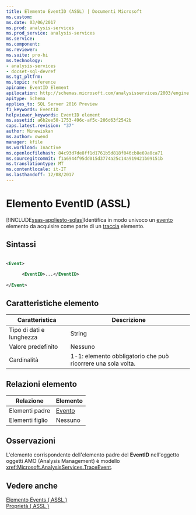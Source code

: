 ```yaml
---
title: Elemento EventID (ASSL) | Documenti Microsoft
ms.custom: 
ms.date: 03/06/2017
ms.prod: analysis-services
ms.prod_service: analysis-services
ms.service: 
ms.component: 
ms.reviewer: 
ms.suite: pro-bi
ms.technology:
- analysis-services
- docset-sql-devref
ms.tgt_pltfrm: 
ms.topic: reference
apiname: EventID Element
apilocation: http://schemas.microsoft.com/analysisservices/2003/engine
apitype: Schema
applies_to: SQL Server 2016 Preview
f1_keywords: EventID
helpviewer_keywords: EventID element
ms.assetid: a6b2ee50-1753-496c-af5c-206d63f2542b
caps.latest.revision: "37"
author: Minewiskan
ms.author: owend
manager: kfile
ms.workload: Inactive
ms.openlocfilehash: 84c93d7de8ff1d1761b5d818f046cb8e69a0ca71
ms.sourcegitcommit: f1a6944f95dd015d3774a25c14a919421b09151b
ms.translationtype: MT
ms.contentlocale: it-IT
ms.lasthandoff: 12/08/2017
---
```

# <a name="eventid-element-assl"></a>Elemento EventID (ASSL)
[!INCLUDE[ssas-appliesto-sqlas](../../../includes/ssas-appliesto-sqlas.md)]Identifica in modo univoco un [evento](../../../analysis-services/scripting/objects/event-element-assl.md) elemento da acquisire come parte di un [traccia](../../../analysis-services/scripting/objects/trace-element-assl.md) elemento.  
  
## <a name="syntax"></a>Sintassi  
  
```xml  
  
<Event>  
  
      <EventID>...</EventID>  
  
</Event>  
```  
  
## <a name="element-characteristics"></a>Caratteristiche elemento  
  
|Caratteristica|Descrizione|  
|--------------------|-----------------|  
|Tipo di dati e lunghezza|String|  
|Valore predefinito|Nessuno|  
|Cardinalità|1-1: elemento obbligatorio che può ricorrere una sola volta.|  
  
## <a name="element-relationships"></a>Relazioni elemento  
  
|Relazione|Elemento|  
|------------------|-------------|  
|Elementi padre|[Evento](../../../analysis-services/scripting/objects/event-element-assl.md)|  
|Elementi figlio|Nessuno|  
  
## <a name="remarks"></a>Osservazioni  
 L'elemento corrispondente dell'elemento padre del **EventID** nell'oggetto oggetti AMO (Analysis Management) è modello <xref:Microsoft.AnalysisServices.TraceEvent>.  
  
## <a name="see-also"></a>Vedere anche  
 [Elemento Events &#40; ASSL &#41;](../../../analysis-services/scripting/collections/events-element-assl.md)   
 [Proprietà &#40; ASSL &#41;](../../../analysis-services/scripting/properties/properties-assl.md)  
  
  
